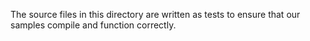 The source files in this directory are written as tests to ensure that our samples compile and function correctly.
